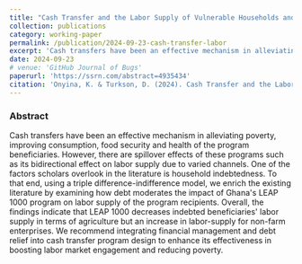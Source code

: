 ```yaml
---
title: "Cash Transfer and the Labor Supply of Vulnerable Households and Individuals: Does Household Indebtedness Matter? A Triple DiD Analysis"
collection: publications
category: working-paper
permalink: /publication/2024-09-23-cash-transfer-labor
excerpt: 'Cash transfers have been an effective mechanism in alleviating poverty, improving consumption, food security and health of the program beneficiaries. However, there are spillover effects of these programs such as its bidirectional effect on labor supply due to varied channels. One of the factors scholars overlook in the literature is household indebtedness. We examine how debt moderates the impact of Ghana's LEAP 1000 program on labor supply of the program recipients.'
date: 2024-09-23
# venue: 'GitHub Journal of Bugs'
paperurl: 'https://ssrn.com/abstract=4935434'
citation: 'Onyina, K. & Turkson, D. (2024). Cash Transfer and the Labor Supply of Vulnerable Households and Individuals: Does Household Indebtedness Matter? A Triple DiD Analysis (July 09, 2024). <i>SSRN: Working Paper</i>.'
---
```


### Abstract
Cash transfers have been an effective mechanism in alleviating poverty, improving consumption, food security and health of the program beneficiaries. However, there are spillover effects of these programs such as its bidirectional effect on labor supply due to varied channels. One of the factors scholars overlook in the literature is household indebtedness. To that end, using a triple difference-indifference model, we enrich the existing literature by examining how debt moderates the impact of Ghana's LEAP 1000 program on labor supply of the program recipients. Overall, the findings indicate that LEAP 1000 decreases indebted beneficiaries' labor supply in terms of agriculture but an increase in labor-supply for non-farm enterprises. We recommend integrating financial management and debt relief into cash transfer program design to enhance its effectiveness in boosting labor market engagement and reducing poverty.

